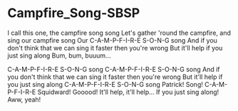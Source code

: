 # Campfire_Song-SBSP
I call this one, the campfire song song
Let's gather 'round the campfire, and sing our campfire song
Our C-A-M-P-F-I-R-E S-O-N-G song
And if you don't think that we can sing it faster then you're wrong
But it'll help if you just sing along
Bum, bum, buuum...

C-A-M-P-F-I-R-E S-O-N-G song
C-A-M-P-F-I-R-E S-O-N-G song
And if you don't think that we can sing it faster then you're wrong
But it'll help if you just sing along
C-A-M-P-F-I-R-E S-O-N-G song
Patrick!
Song! C-A-M-P-F-I-R-E
Squidward!
Gooood!
It'll help, it'll help...
If you just sing along!
Aww, yeah!
